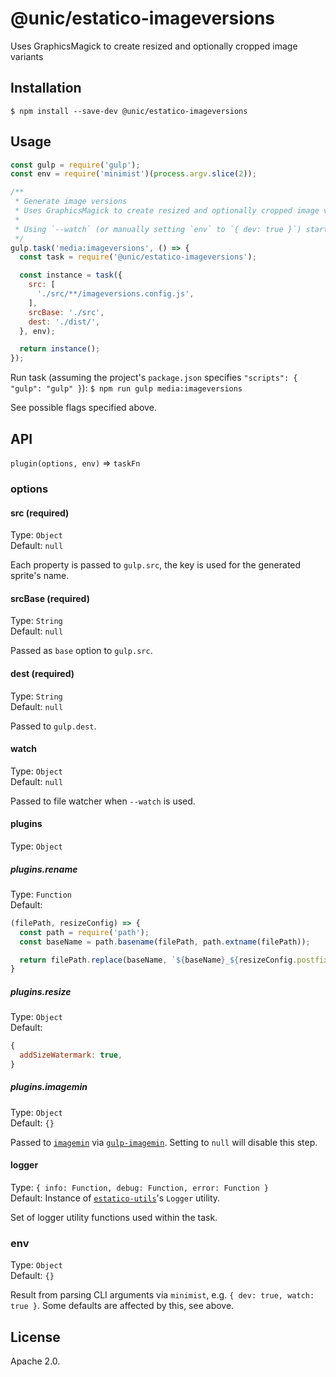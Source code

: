 # @unic/estatico-imageversions

Uses GraphicsMagick to create resized and optionally cropped image variants

## Installation

```
$ npm install --save-dev @unic/estatico-imageversions
```

## Usage

```js
const gulp = require('gulp');
const env = require('minimist')(process.argv.slice(2));

/**
 * Generate image versions
 * Uses GraphicsMagick to create resized and optionally cropped image variants
 *
 * Using `--watch` (or manually setting `env` to `{ dev: true }`) starts file watcher
 */
gulp.task('media:imageversions', () => {
  const task = require('@unic/estatico-imageversions');

  const instance = task({
    src: [
      './src/**/imageversions.config.js',
    ],
    srcBase: './src',
    dest: './dist/',
  }, env);

  return instance();
});
```

Run task (assuming the project's `package.json` specifies `"scripts": { "gulp": "gulp" }`):
`$ npm run gulp media:imageversions`

See possible flags specified above.

## API

`plugin(options, env)` => `taskFn`

### options

#### src (required)

Type: `Object`<br>
Default: `null`

Each property is passed to `gulp.src`, the key is used for the generated sprite's name.

#### srcBase (required)

Type: `String`<br>
Default: `null`

Passed as `base` option to `gulp.src`.

#### dest (required)

Type: `String`<br>
Default: `null`

Passed to `gulp.dest`.

#### watch

Type: `Object`<br>
Default: `null`

Passed to file watcher when `--watch` is used.

#### plugins

Type: `Object`

##### plugins.rename

Type: `Function`<br>
Default:
```js
(filePath, resizeConfig) => {
  const path = require('path');
  const baseName = path.basename(filePath, path.extname(filePath));

  return filePath.replace(baseName, `${baseName}_${resizeConfig.postfix}`);
}
```

##### plugins.resize

Type: `Object`<br>
Default:
```js
{
  addSizeWatermark: true,
}
```

##### plugins.imagemin

Type: `Object`<br>
Default: `{}`

Passed to [`imagemin`](https://www.npmjs.com/package/imagemin) via [`gulp-imagemin`](https://www.npmjs.com/package/gulp-imagemin). Setting to `null` will disable this step.

#### logger

Type: `{ info: Function, debug: Function, error: Function }`<br>
Default: Instance of [`estatico-utils`](../estatico-utils)'s `Logger` utility.

Set of logger utility functions used within the task.

### env

Type: `Object`<br>
Default: `{}`

Result from parsing CLI arguments via `minimist`, e.g. `{ dev: true, watch: true }`. Some defaults are affected by this, see above.

## License

Apache 2.0.
